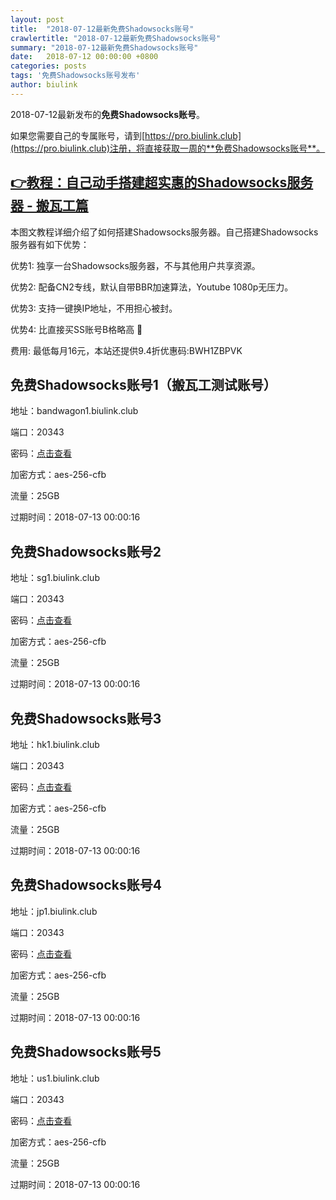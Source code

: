 ```yaml
---
layout: post
title:  "2018-07-12最新免费Shadowsocks账号"
crawlertitle: "2018-07-12最新免费Shadowsocks账号"
summary: "2018-07-12最新免费Shadowsocks账号"
date:   2018-07-12 00:00:00 +0800
categories: posts
tags: '免费Shadowsocks账号发布'
author: biulink
---
```


2018-07-12最新发布的**免费Shadowsocks账号**。

如果您需要自己的专属账号，请到[https://pro.biulink.club](https://pro.biulink.club)注册，将直接获取一周的**免费Shadowsocks账号**。

## [👉教程：自己动手搭建超实惠的Shadowsocks服务器 - 搬瓦工篇](https://github.com/Biulink/ShadowsocksTutorials/blob/master/%E6%95%99%E6%82%A8%E8%87%AA%E5%B7%B1%E5%8A%A8%E6%89%8B%E6%90%AD%E5%BB%BA%E8%B6%85%E5%AE%9E%E6%83%A0%E7%9A%84Shadowsocks%E6%9C%8D%E5%8A%A1%E5%99%A8%20-%20%E6%90%AC%E7%93%A6%E5%B7%A5%E7%AF%87.md)
  
  本图文教程详细介绍了如何搭建Shadowsocks服务器。自己搭建Shadowsocks服务器有如下优势：

  优势1: 独享一台Shadowsocks服务器，不与其他用户共享资源。

  优势2: 配备CN2专线，默认自带BBR加速算法，Youtube 1080p无压力。

  优势3: 支持一键换IP地址，不用担心被封。

  优势4: 比直接买SS账号B格略高 🙂

  费用: 最低每月16元，本站还提供9.4折优惠码:BWH1ZBPVK  
## 免费Shadowsocks账号1（搬瓦工测试账号）

地址：bandwagon1.biulink.club

端口：20343

密码：[点击查看](https://github.com/Biulink/ShadowsocksTutorials/blob/master/publish/2018-07-12%E6%9C%80%E6%96%B0%E5%85%8D%E8%B4%B9Shadowsocks%E8%B4%A6%E5%8F%B7.md)

加密方式：aes-256-cfb

流量：25GB

过期时间：2018-07-13 00:00:16

## 免费Shadowsocks账号2

地址：sg1.biulink.club

端口：20343

密码：[点击查看](https://github.com/Biulink/ShadowsocksTutorials/blob/master/publish/2018-07-12%E6%9C%80%E6%96%B0%E5%85%8D%E8%B4%B9Shadowsocks%E8%B4%A6%E5%8F%B7.md)

加密方式：aes-256-cfb

流量：25GB

过期时间：2018-07-13 00:00:16

## 免费Shadowsocks账号3

地址：hk1.biulink.club

端口：20343

密码：[点击查看](https://github.com/Biulink/ShadowsocksTutorials/blob/master/publish/2018-07-12%E6%9C%80%E6%96%B0%E5%85%8D%E8%B4%B9Shadowsocks%E8%B4%A6%E5%8F%B7.md)

加密方式：aes-256-cfb

流量：25GB

过期时间：2018-07-13 00:00:16

## 免费Shadowsocks账号4

地址：jp1.biulink.club

端口：20343

密码：[点击查看](https://github.com/Biulink/ShadowsocksTutorials/blob/master/publish/2018-07-12%E6%9C%80%E6%96%B0%E5%85%8D%E8%B4%B9Shadowsocks%E8%B4%A6%E5%8F%B7.md)

加密方式：aes-256-cfb

流量：25GB

过期时间：2018-07-13 00:00:16

## 免费Shadowsocks账号5

地址：us1.biulink.club

端口：20343

密码：[点击查看](https://github.com/Biulink/ShadowsocksTutorials/blob/master/publish/2018-07-12%E6%9C%80%E6%96%B0%E5%85%8D%E8%B4%B9Shadowsocks%E8%B4%A6%E5%8F%B7.md)

加密方式：aes-256-cfb

流量：25GB

过期时间：2018-07-13 00:00:16


